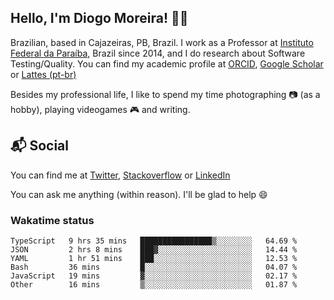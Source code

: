 ## Hello, I'm Diogo Moreira! 👋🏻

Brazilian, based in Cajazeiras, PB, Brazil.
I work as a Professor at [Instituto Federal da Paraíba](https://ifpb.edu.br), Brazil since 2014, and I do research about Software Testing/Quality. You can find my academic profile at [ORCID](https://orcid.org/0000-0003-1803-6565), [Google Scholar](https://scholar.google.com.br/citations?hl=pt-BR&user=DlSdlvEAAAAJ) or [Lattes (pt-br)](http://buscatextual.cnpq.br/buscatextual/visualizacv.do?id=K4384159A1)

Besides my professional life, I like to spend my time photographing 📷 (as a hobby), playing videogames 🎮 and writing.

## 📬 Social

You can find me at [Twitter](https://twitter.com/diogodmoreira), [Stackoverflow](https://stackoverflow.com/users/1541533/diogo-moreira) or [LinkedIn](https://linkedin.com/in/diogodmoreira)

You can ask me anything (within reason). I'll be glad to help 😄

### Wakatime status

<!--START_SECTION:waka-->

```text
TypeScript   9 hrs 35 mins   ████████████████▒░░░░░░░░   64.69 %
JSON         2 hrs 8 mins    ███▓░░░░░░░░░░░░░░░░░░░░░   14.44 %
YAML         1 hr 51 mins    ███░░░░░░░░░░░░░░░░░░░░░░   12.53 %
Bash         36 mins         █░░░░░░░░░░░░░░░░░░░░░░░░   04.07 %
JavaScript   19 mins         ▓░░░░░░░░░░░░░░░░░░░░░░░░   02.17 %
Other        16 mins         ▒░░░░░░░░░░░░░░░░░░░░░░░░   01.87 %
```

<!--END_SECTION:waka-->

